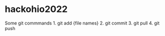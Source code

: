 # hackohio2022

Some git commmands
    1. git add {file names}
    2. git commit
    3. git pull
    4. git push
